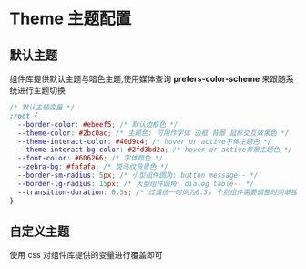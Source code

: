 # Theme 主题配置

## 默认主题

组件库提供默认主题与暗色主题,使用媒体查询 **prefers-color-scheme** 来跟随系统进行主题切换

```css
/* 默认主题变量 */
:root {
  --border-color: #ebeef5; /* 默认边框色 */
  --theme-color: #2bc0ac; /* 主题色: 可用作字体 边框 背景 鼠标交互效果色 */
  --theme-interact-color: #40d9c4; /* hover or active字体主题色 */
  --theme-interact-bg-color: #2fd3bd2a; /* hover or active背景主题色 */
  --font-color: #606266; /* 字体颜色 */
  --zebra-bg: #fafafa; /* 斑马纹背景色 */
  --border-sm-radius: 5px; /* 小型组件圆角: button message-- */
  --border-lg-radius: 15px; /* 大型组件圆角: dialog table-- */
  --transition-duration: 0.3s; /* 过渡统一时间为0.3s 个别组件需要调整时间单独设置 */
}
```

## 自定义主题

使用 css 对组件库提供的变量进行覆盖即可
